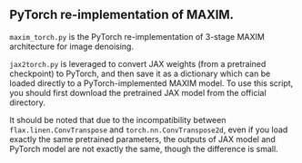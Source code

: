 ## PyTorch re-implementation of MAXIM.
`maxim_torch.py` is the PyTorch re-implementation of 3-stage MAXIM architecture for image denoising. 


`jax2torch.py` is leveraged to convert JAX weights (from a pretrained checkpoint) to PyTorch, and then save it as a dictionary which can be loaded directly to a PyTorch-implemented MAXIM model. To use this script, you should first download the pretrained JAX model from the official directory.

It should be noted that due to the incompatibility between `flax.linen.ConvTranspose` and `torch.nn.ConvTranspose2d`, even if you load exactly the same pretrained parameters, the outputs of JAX model and PyTorch model are not exactly the same, though the difference is small.